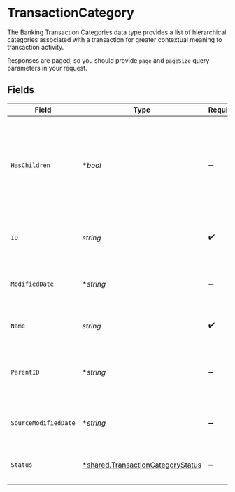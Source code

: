 # TransactionCategory

The Banking Transaction Categories data type provides a list of hierarchical categories associated with a transaction for greater contextual meaning to transaction activity.

Responses are paged, so you should provide `page` and `pageSize` query parameters in your request.


## Fields

| Field                                                                                                       | Type                                                                                                        | Required                                                                                                    | Description                                                                                                 | Example                                                                                                     |
| ----------------------------------------------------------------------------------------------------------- | ----------------------------------------------------------------------------------------------------------- | ----------------------------------------------------------------------------------------------------------- | ----------------------------------------------------------------------------------------------------------- | ----------------------------------------------------------------------------------------------------------- |
| `HasChildren`                                                                                               | **bool*                                                                                                     | :heavy_minus_sign:                                                                                          | A Boolean indicating whether there are other bank transaction categories beneath this one in the hierarchy. |                                                                                                             |
| `ID`                                                                                                        | *string*                                                                                                    | :heavy_check_mark:                                                                                          | The unique identifier of the bank transaction category.                                                     |                                                                                                             |
| `ModifiedDate`                                                                                              | **string*                                                                                                   | :heavy_minus_sign:                                                                                          | N/A                                                                                                         | 2022-10-23 00:00:00 +0000 UTC                                                                               |
| `Name`                                                                                                      | *string*                                                                                                    | :heavy_check_mark:                                                                                          | The name of the bank transaction category.                                                                  |                                                                                                             |
| `ParentID`                                                                                                  | **string*                                                                                                   | :heavy_minus_sign:                                                                                          | The unique identifier of the parent bank transaction category.                                              |                                                                                                             |
| `SourceModifiedDate`                                                                                        | **string*                                                                                                   | :heavy_minus_sign:                                                                                          | N/A                                                                                                         | 2022-10-23 00:00:00 +0000 UTC                                                                               |
| `Status`                                                                                                    | [*shared.TransactionCategoryStatus](../../../pkg/models/shared/transactioncategorystatus.md)                | :heavy_minus_sign:                                                                                          | The status of the transaction category.                                                                     |                                                                                                             |